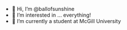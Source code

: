- 👋 Hi, I’m @ballofsunshine
- 👀 I’m interested in ... everything!
- 🌱 I’m currently a student at McGill University


<!-- - 💞️ I’m looking to collaborate on ...
- 📫 How to reach me ... -->

<!---
ballofsunshine/ballofsunshine is a ✨ special ✨ repository because its `README.md` (this file) appears on your GitHub profile.
You can click the Preview link to take a look at your changes.
--->
